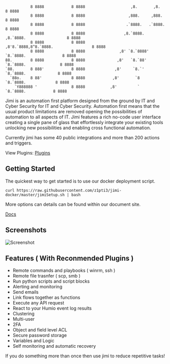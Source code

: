 
```
           8 8888            8 8888                    ,8.       ,8.                     8 8888
           8 8888            8 8888                   ,888.     ,888.                    8 8888
           8 8888            8 8888                  .`8888.   .`8888.                   8 8888
           8 8888            8 8888                 ,8.`8888. ,8.`8888.                  8 8888
           8 8888            8 8888                ,8'8.`8888,8^8.`8888.                 8 8888
           8 8888            8 8888               ,8' `8.`8888' `8.`8888.                8 8888
88.        8 8888            8 8888              ,8'   `8.`88'   `8.`8888.               8 8888
`88.       8 888'            8 8888             ,8'     `8.`'     `8.`8888.              8 8888
  `88o.    8 88'             8 8888            ,8'       `8        `8.`8888.             8 8888
    `Y888888 '               8 8888           ,8'         `         `8.`8888.            8 8888
```
Jimi is an automation first platform designed from the ground by IT and Cyber Security for IT and Cyber Security. Automation first means that the usual product limitations are removed opening the possibilities of automation to all aspects of IT. Jimi features a rich no-code user interface creating a single pane of glass that effortlessly integrate your existing tools unlocking new possibilities and enabling cross functional automation. 

Currently jimi has some 40 public integrations and more than 200 actions and triggers.

View Plugins: [Plugins](https://github.com/topics/jimiplugin)

## Getting Started

The quickest way to get started is to use our docker deployment script.

`curl https://raw.githubusercontent.com/z1pti3/jimi-docker/master/jimiSetup.sh | bash`

More options can details can be found within our document site.

[Docs](https://z1pti3.github.io/jimiDocs)

## Screenshots

![Screenshot](https://github.com/z1pti3/jimi/raw/v1.5/examples/screenshots/flowEditor.png)

## Features ( With Reconmended Plugins )
* Remote commands and playbooks ( winrm, ssh )
* Remote file trasnfer ( scp, smb )
* Run python scripts and script blocks
* Alerting and monitoring
* Send emails
* Link flows together as functions
* Execute any API request
* React to your Humio event log results
* Clustering
* Multi-user
* 2FA
* Object and field level ACL
* Secure password storage
* Variables and Logic
* Self monitoring and automatic recovery

If you do something more than once then use jimi to reduce repetitive tasks!

